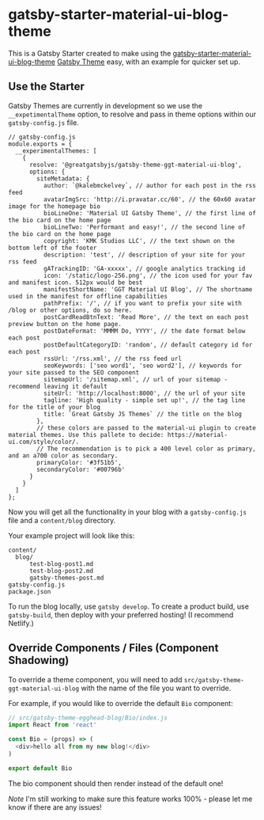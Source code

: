 # gatsby-starter-material-ui-blog-theme

This is a Gatsby Starter created to make using the [gatsby-starter-material-ui-blog-theme](https://www.npmjs.com/package/@greatgatsbyjs/gatsby-theme-ggt-material-ui-blog) [Gatsby Theme](https://www.gatsbyjs.org/blog/2018-11-11-introducing-gatsby-themes/) easy, with an example for quicker set up.

## Use the Starter

Gatsby Themes are currently in development so we use the `__expetimentalTheme` option, to resolve and pass in theme options within our `gatsby-config.js` file.

```
// gatsby-config.js
module.exports = {
  __experimentalThemes: [
    {
      resolve: '@greatgatsbyjs/gatsby-theme-ggt-material-ui-blog',
      options: {
        siteMetadata: {
          author: `@kalebmckelvey`, // author for each post in the rss feed
          avatarImgSrc: 'http://i.pravatar.cc/60', // the 60x60 avatar image for the homepage bio
          bioLineOne: 'Material UI Gatsby Theme', // the first line of the bio card on the home page
          bioLineTwo: 'Performant and easy!', // the second line of the bio card on the home page
          copyright: 'KMK Studios LLC', // the text shown on the bottom left of the footer
          description: 'test', // description of your site for your rss feed
          gATrackingID: 'GA-xxxxx', // google analytics tracking id
          icon: '/static/logo-256.png', // the icon used for your fav and manifest icon. 512px would be best
          manifestShortName: 'GGT Material UI Blog', // The shortname used in the manifest for offline capabilities
          pathPrefix: '/', // if you want to prefix your site with /blog or other options, do so here.
          postCardReadBtnText: 'Read More', // the text on each post preview button on the home page.
          postDateFormat: 'MMMM Do, YYYY', // the date format below each post
          postDefaultCategoryID: 'random', // default category id for each post
          rssUrl: '/rss.xml', // the rss feed url
          seoKeywords: ['seo word1', 'seo word2'], // keywords for your site passed to the SEO component
          sitemapUrl: '/sitemap.xml', // url of your sitemap - recommend leaving it default
          siteUrl: 'http://localhost:8000', // the url of your site
          tagline: 'High quality - simple set up!', // the tag line for the title of your blog
          title: `Great Gatsby JS Themes` // the title on the blog
        },
        // these colors are passed to the material-ui plugin to create material themes. Use this pallete to decide: https://material-ui.com/style/color/.
        // The recommendation is to pick a 400 level color as primary, and an a700 color as secondary.
        primaryColor: '#3f51b5',
        secondaryColor: '#00796b'
      }
    }
  ]
};
```

Now you will get all the functionality in your blog with a `gatsby-config.js` file and a `content/blog` directory.

Your example project will look like this:
```
content/
  blog/
      test-blog-post1.md
      test-blog-post2.md
      gatsby-themes-post.md
gatsby-config.js
package.json
```

To run the blog locally, use `gatsby develop`. To create a product build, use `gatsby-build`, then deploy with your preferred hosting! (I recommend Netlify.)

## Override Components / Files (Component Shadowing)

To override a theme component, you will need to add `src/gatsby-theme-ggt-material-ui-blog` with the name of the file you want to override.

For example, if you would like to override the default `Bio` component:

```js
// src/gatsby-theme-egghead-blog/Bio/index.js
import React from 'react'

const Bio = (props) => (
  <div>hello all from my new blog!</div>
)

export default Bio
```

The bio component should then render instead of the default one!

*Note* I'm still working to make sure this feature works 100% - please let me know if there are any issues!
